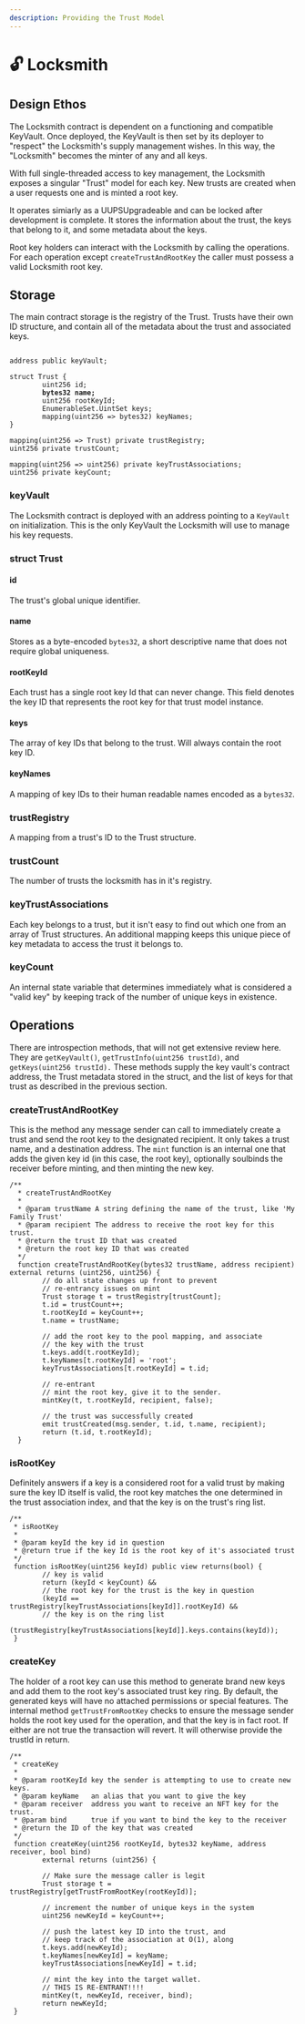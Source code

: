 ```yaml
---
description: Providing the Trust Model
---
```


# 🔓 Locksmith

## Design Ethos

The Locksmith contract is  dependent on a functioning and compatible KeyVault. Once deployed, the KeyVault is then set by its deployer to "respect" the Locksmith's supply management wishes. In this way, the "Locksmith" becomes the minter of any and all keys.

With full single-threaded access to key management, the Locksmith exposes a singular "Trust" model for each key. New trusts are created when a user requests one and is minted a root key.&#x20;

It operates simiarly as a UUPSUpgradeable and can be locked after development is complete. It stores the information about the trust, the keys that belong to it, and some metadata about the keys.

Root key holders can interact with the Locksmith by calling the operations. For each operation except `createTrustAndRootKey` the caller must possess a valid Locksmith root key.

## Storage

The main contract storage is the registry of the Trust. Trusts have their own ID structure, and contain all of the metadata about the trust and associated keys.

<pre class="language-solidity"><code class="lang-solidity">
address public keyVault;

struct Trust {
        uint256 id;
<strong>        bytes32 name;
</strong>        uint256 rootKeyId;
        EnumerableSet.UintSet keys;
        mapping(uint256 => bytes32) keyNames;
}

mapping(uint256 => Trust) private trustRegistry;
uint256 private trustCount;

mapping(uint256 => uint256) private keyTrustAssociations;
uint256 private keyCount;
</code></pre>

### keyVault

The Locksmith contract is deployed with an address pointing to a `KeyVault` on initialization. This is the only KeyVault the Locksmith will use to manage his key requests.

### struct Trust

#### id

The trust's global unique identifier.&#x20;

#### name

Stores as a byte-encoded `bytes32`, a short descriptive name that does not require global uniqueness.

#### rootKeyId

Each trust has a single root key Id that can never change. This field denotes the key ID that represents the root key for that trust model instance.

#### keys

The array of key IDs that belong to the trust. Will always contain the root key ID.

#### keyNames

A mapping of key IDs to their human readable names encoded as a `bytes32`.

### trustRegistry

A mapping from a trust's ID to the Trust structure.

### trustCount

The number of trusts the locksmith has in it's registry.

### keyTrustAssociations

Each key belongs to a trust, but it isn't easy to find out which one from an array of Trust structures. An additional mapping keeps this unique piece of key metadata to access the trust it belongs to.

### keyCount

An internal state variable that determines immediately what is considered a "valid key" by keeping track of the number of unique keys in existence.

## Operations

There are introspection methods, that will not get extensive review here. They are `getKeyVault()`, `getTrustInfo(uint256 trustId)`, and `getKeys(uint256 trustId).` These methods supply the key vault's contract address, the Trust metadata stored in the struct, and the list of keys for that trust as described in the previous section.

### createTrustAndRootKey

This is the method any message sender can call to immediately create a trust and send the root key to the designated recipient. It only takes a trust name, and a destination address. The `mint` function is an internal one that adds the given key id (in this case, the root key), optionally soulbinds the receiver before minting, and then minting the new key.

```solidity
/**
  * createTrustAndRootKey
  *
  * @param trustName A string defining the name of the trust, like 'My Family Trust'
  * @param recipient The address to receive the root key for this trust.
  * @return the trust ID that was created
  * @return the root key ID that was created
  */
  function createTrustAndRootKey(bytes32 trustName, address recipient) external returns (uint256, uint256) {
        // do all state changes up front to prevent
        // re-entrancy issues on mint
        Trust storage t = trustRegistry[trustCount];
        t.id = trustCount++;
        t.rootKeyId = keyCount++;
        t.name = trustName;

        // add the root key to the pool mapping, and associate
        // the key with the trust
        t.keys.add(t.rootKeyId);
        t.keyNames[t.rootKeyId] = 'root';
        keyTrustAssociations[t.rootKeyId] = t.id;

        // re-entrant
        // mint the root key, give it to the sender.
        mintKey(t, t.rootKeyId, recipient, false);

        // the trust was successfully created
        emit trustCreated(msg.sender, t.id, t.name, recipient);
        return (t.id, t.rootKeyId);
  }
```

### isRootKey

Definitely answers if a key is a considered root for a valid trust by making sure the key ID itself is valid, the root key matches the one determined in the trust association index, and that the key is on the trust's ring list.

```solidity
/**
 * isRootKey
 *
 * @param keyId the key id in question
 * @return true if the key Id is the root key of it's associated trust
 */
 function isRootKey(uint256 keyId) public view returns(bool) {
        // key is valid
        return (keyId < keyCount) &&
        // the root key for the trust is the key in question
        (keyId == trustRegistry[keyTrustAssociations[keyId]].rootKeyId) &&
        // the key is on the ring list
        (trustRegistry[keyTrustAssociations[keyId]].keys.contains(keyId));
 }
```

### createKey

The holder of a root key can use this method to generate brand new keys and add them to the root key's associated trust key ring. By default, the generated keys will have no attached permissions or special features. The internal method `getTrustFromRootKey` checks to ensure the message sender holds the root key used for the operation, and that the key is in fact root. If either are not true the transaction will revert. It will otherwise provide the trustId in return.

```solidity
/**
 * createKey
 *
 * @param rootKeyId key the sender is attempting to use to create new keys.
 * @param keyName   an alias that you want to give the key
 * @param receiver  address you want to receive an NFT key for the trust.
 * @param bind      true if you want to bind the key to the receiver
 * @return the ID of the key that was created
 */
 function createKey(uint256 rootKeyId, bytes32 keyName, address receiver, bool bind) 
        external returns (uint256) {
        
        // Make sure the message caller is legit
        Trust storage t = trustRegistry[getTrustFromRootKey(rootKeyId)];
        
        // increment the number of unique keys in the system
        uint256 newKeyId = keyCount++;

        // push the latest key ID into the trust, and
        // keep track of the association at O(1), along
        t.keys.add(newKeyId);
        t.keyNames[newKeyId] = keyName;
        keyTrustAssociations[newKeyId] = t.id;

        // mint the key into the target wallet.
        // THIS IS RE-ENTRANT!!!!
        mintKey(t, newKeyId, receiver, bind);
        return newKeyId;
 }
```
